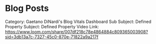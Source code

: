 # Blog Posts

Category: Gaetano DiNardi's Blog Vitals Dashboard
Sub Subject: Defined Property
Subject: Defined Property
Video Link: https://www.loom.com/share/007df218c78e4864884c809365003908?sid=3db13a7c-7327-45c0-870e-71822a9a217f